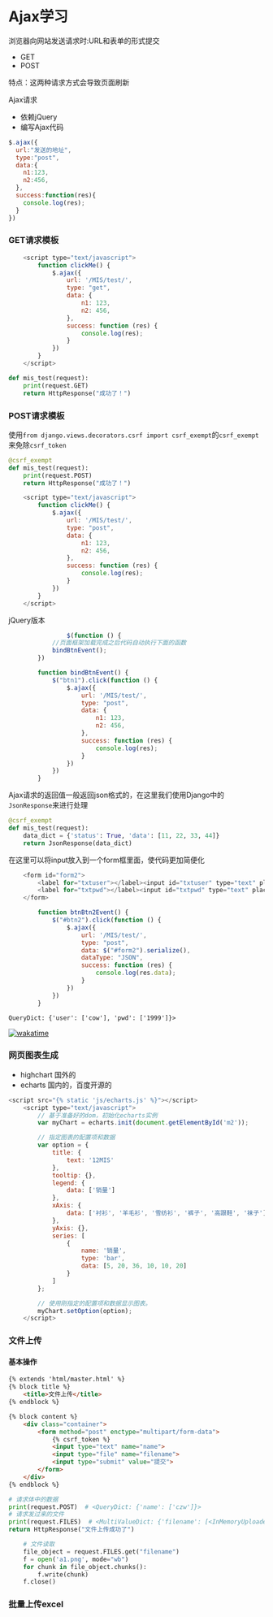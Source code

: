 # Ajax学习

浏览器向网站发送请求时:URL和表单的形式提交

- GET
- POST

特点：这两种请求方式会导致页面刷新

Ajax请求

- 依赖jQuery
- 编写Ajax代码

```javascript
$.ajax({
  url:"发送的地址",
  type:"post",
  data:{
    n1:123,
    n2:456,
  },
  success:function(res){
    console.log(res);
  }
})
```

### GET请求模板

```javascript
    <script type="text/javascript">
        function clickMe() {
            $.ajax({
                url: '/MIS/test/',
                type: "get",
                data: {
                    n1: 123,
                    n2: 456,
                },
                success: function (res) {
                    console.log(res);
                }
            })
        }
    </script>
```

```python
def mis_test(request):
    print(request.GET)
    return HttpResponse("成功了！")

```

### POST请求模板

使用`from django.views.decorators.csrf import csrf_exempt`的`csrf_exempt`来免除`csrf_token`

```python
@csrf_exempt
def mis_test(request):
    print(request.POST)
    return HttpResponse("成功了！")
```

```javascript
    <script type="text/javascript">
        function clickMe() {
            $.ajax({
                url: '/MIS/test/',
                type: "post",
                data: {
                    n1: 123,
                    n2: 456,
                },
                success: function (res) {
                    console.log(res);
                }
            })
        }
    </script>
```

jQuery版本

```javascript
				$(function () {
            //页面框架加载完成之后代码自动执行下面的函数
            bindBtnEvent();
        })

        function bindBtnEvent() {
            $("btn1").click(function () {
                $.ajax({
                    url: '/MIS/test/',
                    type: "post",
                    data: {
                        n1: 123,
                        n2: 456,
                    },
                    success: function (res) {
                        console.log(res);
                    }
                })
            })
        }
```

Ajax请求的返回值一般返回json格式的，在这里我们使用Django中的`JsonResponse`来进行处理

```python
@csrf_exempt
def mis_test(request):
    data_dict = {'status': True, 'data': [11, 22, 33, 44]}
    return JsonResponse(data_dict)
```

在这里可以将input放入到一个form框里面，使代码更加简便化

```javascript
    <form id="form2">
        <label for="txtuser"></label><input id="txtuser" type="text" placeholder="姓名" name="user"/>
        <label for="txtpwd"></label><input id="txtpwd" type="text" placeholder="密码" name="pwd"/>
    </form>
```

```javascript
        function btnBtn2Event() {
            $("#btn2").click(function () {
                $.ajax({
                    url: '/MIS/test/',
                    type: "post",
                    data: $("#form2").serialize(),
                    dataType: "JSON",
                    success: function (res) {
                        console.log(res.data);
                    }
                })
            })
        }

```

`QueryDict: {'user': ['cow'], 'pwd': ['1999']}>`

[![wakatime](https://wakatime.com/badge/user/c636fb10-cd3b-428e-8eea-8d2c6da35177/project/58426bb1-0741-436e-be94-440f69c03737.svg)](https://wakatime.com/badge/user/c636fb10-cd3b-428e-8eea-8d2c6da35177/project/58426bb1-0741-436e-be94-440f69c03737)

### 网页图表生成

- highchart 国外的
- echarts 国内的，百度开源的

```javascript
<script src="{% static 'js/echarts.js' %}"></script>
    <script type="text/javascript">
        // 基于准备好的dom，初始化echarts实例
        var myChart = echarts.init(document.getElementById('m2'));

        // 指定图表的配置项和数据
        var option = {
            title: {
                text: '12MIS'
            },
            tooltip: {},
            legend: {
                data: ['销量']
            },
            xAxis: {
                data: ['衬衫', '羊毛衫', '雪纺衫', '裤子', '高跟鞋', '袜子']
            },
            yAxis: {},
            series: [
                {
                    name: '销量',
                    type: 'bar',
                    data: [5, 20, 36, 10, 10, 20]
                }
            ]
        };

        // 使用刚指定的配置项和数据显示图表。
        myChart.setOption(option);
    </script>
```

### 文件上传

#### 基本操作

```html
{% extends 'html/master.html' %}
{% block title %}
    <title>文件上传</title>
{% endblock %}

{% block content %}
    <div class="container">
        <form method="post" enctype="multipart/form-data">
            {% csrf_token %}
            <input type="text" name="name">
            <input type="file" name="filename">
            <input type="submit" value="提交">
        </form>
    </div>
{% endblock %}
```

```python
# 请求体中的数据
print(request.POST)  # <QueryDict: {'name': ['czw']}>
# 请求发过来的文件
print(request.FILES)  # <MultiValueDict: {'filename': [<InMemoryUploadedFile: Ajax学习.md (text/markdown)>]}>
return HttpResponse("文件上传成功了")

```

```python
    # 文件读取
  	file_object = request.FILES.get("filename")
    f = open('a1.png', mode="wb")
    for chunk in file_object.chunks():
        f.write(chunk)
    f.close()
```

### 批量上传excel
